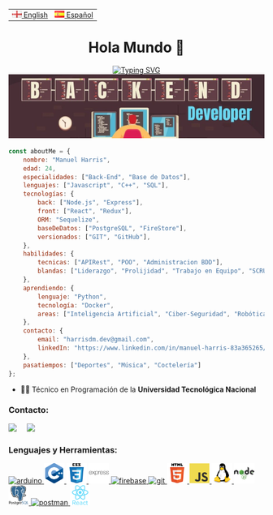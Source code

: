 <table align="right">
 <td><a href="README_en.md"><img src="img/en-flag.png" height="13"> English</a></td>
 <td><a href="README.md"><img src="img/es-flag.png" height="13"> Español</a></td>
</table>

<br/>
<br/>

<h1 align="center">Hola Mundo 👋</h1>

<div align="center">
<a href="https://git.io/typing-svg"><img src="https://readme-typing-svg.demolab.com?font=Fira+Code&pause=1000&center=true&vCenter=true&width=435&lines=Programador+Back-End+(Node.JS);Administrador+de+Base+de+Datos+(SQL);Desarrollador+de+Software+(C%2B%2B)" alt="Typing SVG" /></a>
 </div>

<img src="img/banner.jpeg" >

```javascript
const aboutMe = {
    nombre: "Manuel Harris",
    edad: 24,
    especialidades: ["Back-End", "Base de Datos"],
    lenguajes: ["Javascript", "C++", "SQL"],
    tecnologías: {
        back: ["Node.js", "Express"],
        front: ["React", "Redux"],
        ORM: "Sequelize",
        baseDeDatos: ["PostgreSQL", "FireStore"],
        versionados: ["GIT", "GitHub"],
    },
    habilidades: {
        tecnicas: ["APIRest", "POO", "Administracion BDD"],
        blandas: ["Liderazgo", "Prolijidad", "Trabajo en Equipo", "SCRUM"]
    },
    aprendiendo: {
        lenguaje: "Python",
        tecnología: "Docker",
        areas: ["Inteligencia Artificial", "Ciber-Seguridad", "Robótica"]
    },
    contacto: {
        email: "harrisdm.dev@gmail.com",
        linkedIn: "https://www.linkedin.com/in/manuel-harris-83a365265/"
    },
    pasatiempos: ["Deportes", "Música", "Coctelería"]
};
```

- 👨‍💻 Técnico en Programación de la **Universidad Tecnológica Nacional**

<h3 align="left">Contacto:</h3>
<p align="left">
<a href="https://www.linkedin.com/in/manuel-harris-83a365265//"><img src="https://img.shields.io/badge/linkedin-%230077B5.svg?&style=for-the-badge&logo=linkedin&logoColor=white" /></a>&nbsp;&nbsp;&nbsp;&nbsp;
<a href="mailto:harrisdm.dev@gmail.com?Subject=Hola%20Manuel,%20contame20más%20sobre%20vos%20y%20tus%20habilidades"><img src="https://img.shields.io/badge/gmail-%23D14836.svg?&style=for-the-badge&logo=gmail&logoColor=white" /></a>&nbsp;&nbsp;&nbsp;&nbsp;

<h3 align="left">Lenguajes y Herramientas:</h3>
<p align="left"> <a href="https://www.arduino.cc/" target="_blank" rel="noreferrer"> <img src="https://cdn.worldvectorlogo.com/logos/arduino-1.svg" alt="arduino" width="40" height="40"/> </a> <a href="https://www.w3schools.com/cpp/" target="_blank" rel="noreferrer"> <img src="https://raw.githubusercontent.com/devicons/devicon/master/icons/cplusplus/cplusplus-original.svg" alt="cplusplus" width="40" height="40"/> </a> <a href="https://www.w3schools.com/css/" target="_blank" rel="noreferrer"> <img src="https://raw.githubusercontent.com/devicons/devicon/master/icons/css3/css3-original-wordmark.svg" alt="css3" width="40" height="40"/> </a> <a href="https://expressjs.com" target="_blank" rel="noreferrer"> <img src="https://raw.githubusercontent.com/devicons/devicon/master/icons/express/express-original-wordmark.svg" alt="express" width="40" height="40"/> </a> <a href="https://firebase.google.com/" target="_blank" rel="noreferrer"> <img src="https://www.vectorlogo.zone/logos/firebase/firebase-icon.svg" alt="firebase" width="40" height="40"/> </a> <a href="https://git-scm.com/" target="_blank" rel="noreferrer"> <img src="https://www.vectorlogo.zone/logos/git-scm/git-scm-icon.svg" alt="git" width="40" height="40"/> </a> <a href="https://www.w3.org/html/" target="_blank" rel="noreferrer"> <img src="https://raw.githubusercontent.com/devicons/devicon/master/icons/html5/html5-original-wordmark.svg" alt="html5" width="40" height="40"/> </a> <a href="https://developer.mozilla.org/en-US/docs/Web/JavaScript" target="_blank" rel="noreferrer"> <img src="https://raw.githubusercontent.com/devicons/devicon/master/icons/javascript/javascript-original.svg" alt="javascript" width="40" height="40"/> </a> <a href="https://www.linux.org/" target="_blank" rel="noreferrer"> <img src="https://raw.githubusercontent.com/devicons/devicon/master/icons/linux/linux-original.svg" alt="linux" width="40" height="40"/> </a> <a href="https://nodejs.org" target="_blank" rel="noreferrer"> <img src="https://raw.githubusercontent.com/devicons/devicon/master/icons/nodejs/nodejs-original-wordmark.svg" alt="nodejs" width="40" height="40"/> </a> <a href="https://www.postgresql.org" target="_blank" rel="noreferrer"> <img src="https://raw.githubusercontent.com/devicons/devicon/master/icons/postgresql/postgresql-original-wordmark.svg" alt="postgresql" width="40" height="40"/> </a> <a href="https://postman.com" target="_blank" rel="noreferrer"> <img src="https://www.vectorlogo.zone/logos/getpostman/getpostman-icon.svg" alt="postman" width="40" height="40"/> </a> <a href="https://reactjs.org/" target="_blank" rel="noreferrer"> <img src="https://raw.githubusercontent.com/devicons/devicon/master/icons/react/react-original-wordmark.svg" alt="react" width="40" height="40"/> </a> </p>
